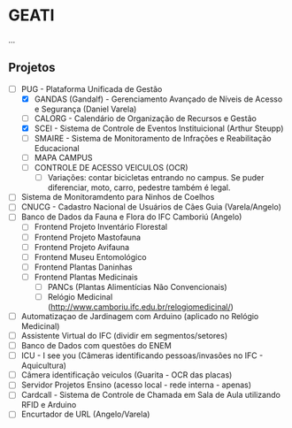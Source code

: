 # GEATI

...

## Projetos 
- [ ] PUG - Plataforma Unificada de Gestão
  - [x] GANDAS (Gandalf) - Gerenciamento Avançado de Níveis de Acesso e Segurança (Daniel Varela)
  - [ ] CALORG - Calendário de Organização de Recursos e Gestão
  - [x] SCEI - Sistema de Controle de Eventos Instituicional (Arthur Steupp)
  - [ ] SMAIRE - Sistema de Monitoramento de Infrações e Reabilitação Educacional
  - [ ] MAPA CAMPUS
  - [ ] CONTROLE DE ACESSO VEICULOS (OCR)
    - [ ] Variações: contar bicicletas entrando no campus. Se puder diferenciar, moto, carro, pedestre também é legal.
- [ ] Sistema de Monitoramdento para Ninhos de Coelhos
- [ ] CNUCG - Cadastro Nacional de Usuários de Cães Guia (Varela/Angelo)
- [ ] Banco de Dados da Fauna e Flora do IFC Camboriú (Angelo)
  - [ ] Frontend Projeto Inventário Florestal
  - [ ] Frontend Projeto Mastofauna
  - [ ] Frontend Projeto Avifauna
  - [ ] Frontend Museu Entomológico
  - [ ] Frontend Plantas Daninhas
  - [ ] Frontend Plantas Medicinais 
    - [ ] PANCs (Plantas Alimentícias Não Convencionais) 
    - [ ] Relógio Medicinal (http://www.camboriu.ifc.edu.br/relogiomedicinal/)
- [ ] Automatizaçao de Jardinagem com Arduino (aplicado no Relógio Medicinal)
- [ ] Assistente Virtual do IFC (dividir em segmentos/setores)
- [ ] Banco de Dados com questões do ENEM
- [ ] ICU - I see you (Câmeras identificando pessoas/invasões no IFC - Aquicultura)
- [ ] Câmera identificação veiculos (Guarita - OCR das placas)
- [ ] Servidor Projetos Ensino (acesso local - rede interna - apenas)
- [ ] Cardcall - Sistema de Controle de Chamada em Sala de Aula utilizando RFID e Arduino
- [ ] Encurtador de URL (Angelo/Varela)
